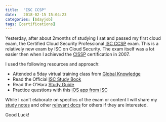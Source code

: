 ```yaml
---
title:  "ISC CCSP"
date:   2018-02-15 15:04:23
categories: [$dayjob]
tags: [certifications]
---
```

Yesterday, after about 2months of studying I sat and passed my first cloud exam, the Certified Cloud Security Professional [ISC CCSP](https://www.isc2.org/Certifications/CCSP) exam.  This is a relatively new exam by ISC on Cloud Security.  The exam itself was a lot easier then when I achieved the [CISSP](https://www.isc2.org/Certifications/CISSP) certification in 2007.

I used the following resources and approach:
* Attended a 5day virtual training class from [Global Knowledge](https://www.globalknowledge.com/us-en/course/91202/ccsp-certification-prep-course/)
* Read the Official [ISC Study Book](https://www.amazon.com/Official-ISC-Guide-CCSP-CBK/dp/1119276721)
* Read the O'Hara [Study Guide](https://www.amazon.com/gp/product/1119277418/ref=oh_aui_detailpage_o02_s00?ie=UTF8&psc=1)
* Practice questions with this [iOS app from ISC](https://itunes.apple.com/us/app/ccsp-study-isc-official-app/id1247187538?mt=8)

While I can't elaborate on specfics of the exam or content I will share my [study notes](https://ashby.keybase.pub/Blog/CCSP-Study-Notes.pdf) and other [relevant docs](https://ashby.keybase.pub/Blog/CCSP%20Material.zip) for others if they are interested.

Good Luck!
